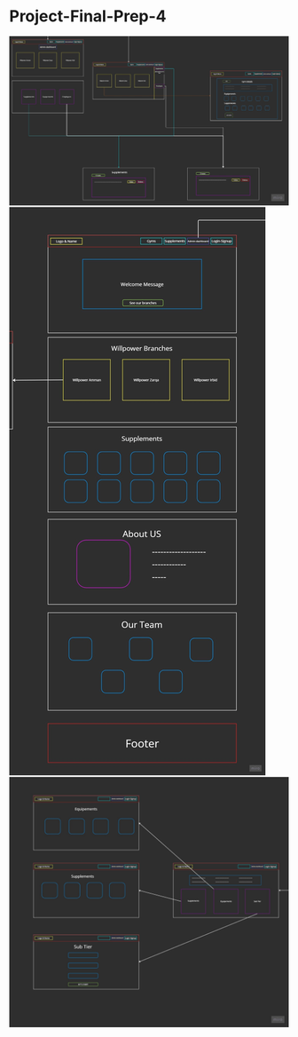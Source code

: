 # Project-Final-Prep-4

![](https://github.com/TechPioneers-group2/Project-Final-Prep-4/blob/main/Final%20Gym%20(1).jpg)
![](https://github.com/TechPioneers-group2/Project-Final-Prep-4/blob/main/Final%20Gym%20(2).jpg)
![](https://github.com/TechPioneers-group2/Project-Final-Prep-4/blob/main/Final%20Gym%20(3).jpg?raw=true)
